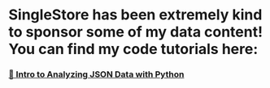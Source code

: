 # SingleStore has been extremely kind to sponsor some of my data content! You can find my code tutorials here:
### [🐍 Intro to Analyzing JSON Data with Python](https://github.com/onthemarkdata/singlestore_content/blob/main/json_analytics.ipynb)
